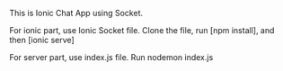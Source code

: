 This is Ionic Chat App using Socket. 

For ionic part, use Ionic Socket file. Clone the file, run [npm install], and then [ionic serve]

For server part, use index.js file. Run nodemon index.js

